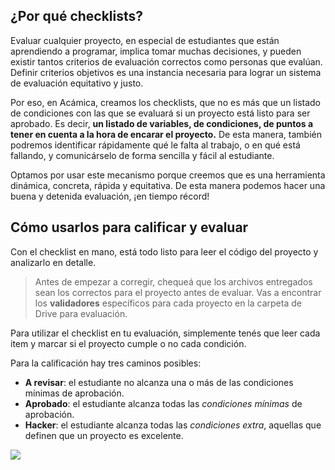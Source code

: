 ## ¿Por qué checklists?

Evaluar cualquier proyecto, en especial de estudiantes que están aprendiendo a programar, implica tomar muchas decisiones, y pueden existir tantos criterios de evaluación correctos como personas que evalúan. Definir criterios objetivos es una instancia necesaria para lograr un sistema de evaluación equitativo y justo.

Por eso, en Acámica, creamos los checklists, que no es más que un listado de condiciones con las que se evaluará si un proyecto está listo para ser aprobado. Es decir, **un listado de variables, de condiciones, de puntos a tener en cuenta a la hora de encarar el proyecto.** De esta manera, también podremos identificar rápidamente qué le falta al trabajo, o en qué está fallando, y comunicárselo de forma sencilla y fácil al estudiante.

Optamos por usar este mecanismo porque creemos que es una herramienta dinámica, concreta, rápida y equitativa. De esta manera podemos hacer una buena y detenida evaluación, ¡en tiempo récord!

## Cómo usarlos para calificar y evaluar

Con el checklist en mano, está todo listo para leer el código del proyecto y analizarlo en detalle.

> Antes de empezar a corregir, chequeá que los archivos entregados sean los correctos para el proyecto antes de evaluar. Vas a encontrar los **validadores** específicos para cada proyecto en la carpeta de Drive para evaluación.

Para utilizar el checklist en tu evaluación, simplemente tenés que leer cada item y marcar si el proyecto cumple o no cada condición.

Para la calificación hay tres caminos posibles:

- **A revisar**: el estudiante no alcanza una o más de las condiciones mínimas de aprobación.
- **Aprobado**: el estudiante alcanza todas las _condiciones mínimas_ de aprobación.
- **Hacker**: el estudiante alcanza todas las _condiciones extra_, aquellas que definen que un proyecto es excelente.

![][1]

[1]: https://j.gifs.com/j29nny.gif
